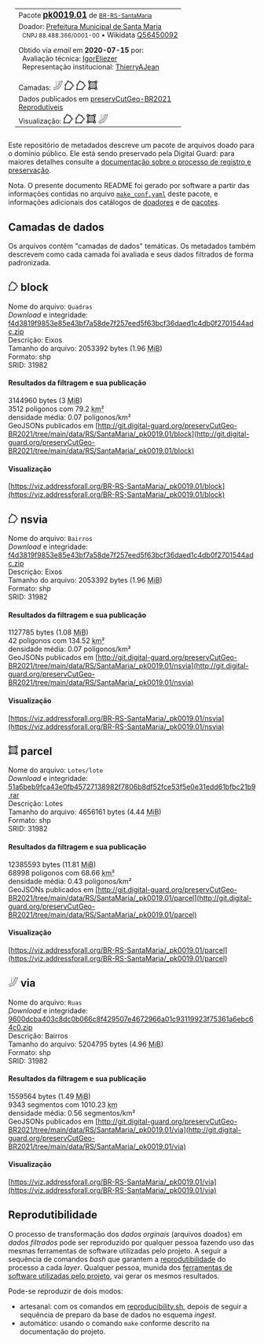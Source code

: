 <aside>
<table align="right" style="padding: 1em">
<tr><td>Pacote <a target="_git" title="link canônico para o git deste pacote" href="http://git.digital-guard.org/preserv-BR/blob/main/data/RS/SantaMaria/_pk0019.01"><big><b>pk0019.01</b></big></a> de <small><a target="_osmcodes" title="Jurisdição" href="https://osm.codes/BR-RS-SantaMaria">BR-RS-SantaMaria</a></small>
</td></tr>
<tr><td>
Doador: <a rel="external" target="_doador" href="https://www.santamaria.rs.gov.br/">Prefeitura Municipal de Santa Maria</a>
<br/>&nbsp; <small>CNPJ 88.488.366/0001-00</small> • Wikidata <a rel="external" target="_doador" title="link descritor Wikidata do doador" href="https://www.wikidata.org/wiki/Q56450092">Q56450092</a></small><br/>

Obtido via <i>email</i> em <b>2020-07-15</b> por:
<br/>&nbsp; Avaliação técnica: <a rel="external" target="_gitPerson" title="usuário Git" href="https://github.com/IgorEliezer">IgorEliezer</a>
<br/>&nbsp; Representação institucional: <a rel="external" target="_gitPerson" title="usuário Git" href="https://github.com/ThierryAJean">ThierryAJean</a><br/>
</td></tr>
<tr><td>Camadas: <a title="via" href="#-via"><img src="https://raw.githubusercontent.com/digital-guard/preserv/main/docs/assets/layerIcon-via.png" alt="via" width="20"/></a> <a title="block" href="#-block"><img src="https://raw.githubusercontent.com/digital-guard/preserv/main/docs/assets/layerIcon-block.png" alt="block" width="20"/></a> <a title="nsvia" href="#-nsvia"><img src="https://raw.githubusercontent.com/digital-guard/preserv/main/docs/assets/layerIcon-nsvia.png" alt="nsvia" width="20"/></a> <a title="parcel" href="#-parcel"><img src="https://raw.githubusercontent.com/digital-guard/preserv/main/docs/assets/layerIcon-parcel.png" alt="parcel" width="20"/></a> </td></tr>
<tr><td>Dados publicados em <a href="http://git.digital-guard.org/preservCutGeo-BR2021/tree/main/data/RS/SantaMaria/_pk0019.01">preservCutGeo-BR2021</a><br/><a href="#reprodutibilidade">Reprodutíveis</a></td></tr>
<tr><td>Visualização: <a title="block" href="https://viz.addressforall.org/BR-RS-SantaMaria/_pk0019.01/block"><img src="https://raw.githubusercontent.com/digital-guard/preserv/main/docs/assets/layerIcon-block.png" alt="block" width="20"/></a> <a title="nsvia" href="https://viz.addressforall.org/BR-RS-SantaMaria/_pk0019.01/nsvia"><img src="https://raw.githubusercontent.com/digital-guard/preserv/main/docs/assets/layerIcon-nsvia.png" alt="nsvia" width="20"/></a> <a title="parcel" href="https://viz.addressforall.org/BR-RS-SantaMaria/_pk0019.01/parcel"><img src="https://raw.githubusercontent.com/digital-guard/preserv/main/docs/assets/layerIcon-parcel.png" alt="parcel" width="20"/></a> <a title="via" href="https://viz.addressforall.org/BR-RS-SantaMaria/_pk0019.01/via"><img src="https://raw.githubusercontent.com/digital-guard/preserv/main/docs/assets/layerIcon-via.png" alt="via" width="20"/></a> </td></tr>
</table>
</aside>

<section>

Este repositório de metadados descreve um pacote de arquivos doado para o domínio público. Ele está sendo preservado pela Digital Guard: para maiores detalhes consulte a [documentação sobre o processo de registro e preservação](https://wiki.addressforall.org/doc/Documentação_Digital-guard).

Nota. O presente documento README foi gerado por software a partir das informações contidas no arquivo [`make_conf.yaml`](http://git.digital-guard.org/preserv-BR/blob/main/data/RS/SantaMaria/_pk0019.01/make_conf.yaml) deste pacote, e informações adicionais dos catálogos de [doadores](https://git.digital-guard.org/preserv-BR/blob/main/data/donor.csv) e de [pacotes](https://git.digital-guard.org/preserv-BR/blob/main/data/donatedPack.csv).

# Camadas de dados

Os arquivos contêm "camadas de dados" temáticas. Os metadados também descrevem como cada camada foi avaliada e seus dados filtrados de forma padronizada.

## <img src="https://raw.githubusercontent.com/digital-guard/preserv/main/docs/assets/layerIcon-block.png" alt="block" width="20"/> block

Nome do arquivo: `Quadras`<br/>*Download* e integridade: [f4d3819f9853e85e43bf7a58de7f257eed5f63bcf36daed1c4db0f2701544adc.zip](http://dl.digital-guard.org/f4d3819f9853e85e43bf7a58de7f257eed5f63bcf36daed1c4db0f2701544adc.zip)<br/>Descrição: Eixos<br/>Tamanho do arquivo: 2053392 bytes (1.96 <abbr title="mebibyte">MiB</abbr>)<br/>Formato: shp<br/>SRID: 31982

#### Resultados da filtragem e sua publicação
3144960 bytes (3 <abbr title="mebibyte">MiB</abbr>)<br/>3512 polígonos com 79.2 <abbr title="quilômetros quadrados">km²</abbr><br/>densidade média: 0.07 polígonos/km²<br/>GeoJSONs publicados em [http://git.digital-guard.org/preservCutGeo-BR2021/tree/main/data/RS/SantaMaria/_pk0019.01/block](http://git.digital-guard.org/preservCutGeo-BR2021/tree/main/data/RS/SantaMaria/_pk0019.01/block)

#### Visualização
[https://viz.addressforall.org/BR-RS-SantaMaria/_pk0019.01/block](https://viz.addressforall.org/BR-RS-SantaMaria/_pk0019.01/block)
## <img src="https://raw.githubusercontent.com/digital-guard/preserv/main/docs/assets/layerIcon-nsvia.png" alt="nsvia" width="20"/> nsvia

Nome do arquivo: `Bairros`<br/>*Download* e integridade: [f4d3819f9853e85e43bf7a58de7f257eed5f63bcf36daed1c4db0f2701544adc.zip](http://dl.digital-guard.org/f4d3819f9853e85e43bf7a58de7f257eed5f63bcf36daed1c4db0f2701544adc.zip)<br/>Descrição: Eixos<br/>Tamanho do arquivo: 2053392 bytes (1.96 <abbr title="mebibyte">MiB</abbr>)<br/>Formato: shp<br/>SRID: 31982

#### Resultados da filtragem e sua publicação
1127785 bytes (1.08 <abbr title="mebibyte">MiB</abbr>)<br/>42 polígonos com 134.52 <abbr title="quilômetros quadrados">km²</abbr><br/>densidade média: 0.07 polígonos/km²<br/>GeoJSONs publicados em [http://git.digital-guard.org/preservCutGeo-BR2021/tree/main/data/RS/SantaMaria/_pk0019.01/nsvia](http://git.digital-guard.org/preservCutGeo-BR2021/tree/main/data/RS/SantaMaria/_pk0019.01/nsvia)

#### Visualização
[https://viz.addressforall.org/BR-RS-SantaMaria/_pk0019.01/nsvia](https://viz.addressforall.org/BR-RS-SantaMaria/_pk0019.01/nsvia)
## <img src="https://raw.githubusercontent.com/digital-guard/preserv/main/docs/assets/layerIcon-parcel.png" alt="parcel" width="20"/> parcel

Nome do arquivo: `Lotes/lote`<br/>*Download* e integridade: [51a6beb9fca43e0fb45727138982f7806b8df52fce53f5e0e31edd61bfbc21b9.rar](http://dl.digital-guard.org/51a6beb9fca43e0fb45727138982f7806b8df52fce53f5e0e31edd61bfbc21b9.rar)<br/>Descrição: Lotes<br/>Tamanho do arquivo: 4656161 bytes (4.44 <abbr title="mebibyte">MiB</abbr>)<br/>Formato: shp<br/>SRID: 31982

#### Resultados da filtragem e sua publicação
12385593 bytes (11.81 <abbr title="mebibyte">MiB</abbr>)<br/>68998 polígonos com 68.66 <abbr title="quilômetros quadrados">km²</abbr><br/>densidade média: 0.43 polígonos/km²<br/>GeoJSONs publicados em [http://git.digital-guard.org/preservCutGeo-BR2021/tree/main/data/RS/SantaMaria/_pk0019.01/parcel](http://git.digital-guard.org/preservCutGeo-BR2021/tree/main/data/RS/SantaMaria/_pk0019.01/parcel)

#### Visualização
[https://viz.addressforall.org/BR-RS-SantaMaria/_pk0019.01/parcel](https://viz.addressforall.org/BR-RS-SantaMaria/_pk0019.01/parcel)
## <img src="https://raw.githubusercontent.com/digital-guard/preserv/main/docs/assets/layerIcon-via.png" alt="via" width="20"/> via

Nome do arquivo: `Ruas`<br/>*Download* e integridade: [9600dcba403c8dc0b066c8f429507e4672966a01c93119923f75361a6ebc64c0.zip](http://dl.digital-guard.org/9600dcba403c8dc0b066c8f429507e4672966a01c93119923f75361a6ebc64c0.zip)<br/>Descrição: Bairros<br/>Tamanho do arquivo: 5204795 bytes (4.96 <abbr title="mebibyte">MiB</abbr>)<br/>Formato: shp<br/>SRID: 31982

#### Resultados da filtragem e sua publicação
1559564 bytes (1.49 <abbr title="mebibyte">MiB</abbr>)<br/>9343 segmentos com 1010.23 <abbr title="quilômetros">km</abbr><br/>densidade média: 0.56 segmentos/km²<br/>GeoJSONs publicados em [http://git.digital-guard.org/preservCutGeo-BR2021/tree/main/data/RS/SantaMaria/_pk0019.01/via](http://git.digital-guard.org/preservCutGeo-BR2021/tree/main/data/RS/SantaMaria/_pk0019.01/via)

#### Visualização
[https://viz.addressforall.org/BR-RS-SantaMaria/_pk0019.01/via](https://viz.addressforall.org/BR-RS-SantaMaria/_pk0019.01/via)

</section>
<section>

# Reprodutibilidade

O processo de transformação dos *dados orginais* (arquivos doados) em *dados filtrados* pode ser reproduzido por qualquer pessoa fazendo uso das mesmas ferramentas de software utilizadas pelo projeto. A seguir a sequência de comandos *bash* que garantem a [reprodutibilidade](https://en.wikipedia.org/wiki/Reproducibility) do processo a cada *layer*. Qualquer pessoa, munida dos [ferramentas de software utilizadas pelo projeto](https://git.AddressForAll.org/suporte/blob/master/docs/pt/infra.md#ambientes-e-ferramentas-de-uso-geral), vai gerar os mesmos resultados.

Pode-se reproduzir de dois modos:
* artesanal: com os comandos em [reproducibility.sh](http://git.digital-guard.org/preserv-BR/blob/main/data/RS/SantaMaria/_pk0019.01/reproducibility.sh), depois de seguir a sequência de preparo da base de dados no esquema *ingest*.
* automático: usando o comando `make` conforme descrito na documentação do projeto.

</section>

